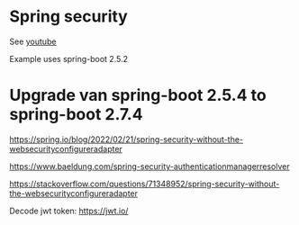 # Spring security

See [youtube](https://www.youtube.com/watch?v=VVn9OG9nfH0)

Example uses spring-boot 2.5.2

# Upgrade van spring-boot 2.5.4 to spring-boot 2.7.4
https://spring.io/blog/2022/02/21/spring-security-without-the-websecurityconfigureradapter

https://www.baeldung.com/spring-security-authenticationmanagerresolver 

https://stackoverflow.com/questions/71348952/spring-security-without-the-websecurityconfigureradapter


Decode jwt token: https://jwt.io/ 
